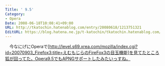 ```yaml
---
Title: ' 9.5'
Category:
- Opera
Date: 2008-06-18T10:08:41+09:00
URL: http://tkatochin.hatenablog.com/entry/20080618/1213751321
EditURL: https://blog.hatena.ne.jp/t-katochin/tkatochin.hatenablog.com/atom/entry/6653586347154754684
---
```


　今なにげにOperaで[http://level.s69.xrea.com/mozilla/index.cgi?id=20070903_Firefox3:title=えむもじらのFireFox3の目玉機能]を見てたところ狐が回ってた。Opera9.5でもAPNGサポートしたみたいっすね。
